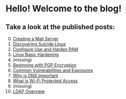 # Hello! Welcome to the blog!
## Take a look at the published posts:
0. [Creating a Mail Server](https://marcin-wski.github.io/SeniorDesignBlog/Creating-Mail-Server)
1. [Discovering Suicide Linux](https://marcin-wski.github.io/SeniorDesignBlog/Discovering-Suicide-Linux)
2. [Configure Use and Harden PAM](https://marcin-wski.github.io/SeniorDesignBlog/Configure-Use-and-Harden-PAM)
3. [Linux Basic Hardening](https://marcin-wski.github.io/SeniorDesignBlog/Linux-Basic-Hardening)
4. (missing)
5. [Beginning with PGP Encryption](https://marcin-wski.github.io/SeniorDesignBlog/Beginning-with-PGP-Encryption)
6. [Common Vulnerabilities and Exposures](https://marcin-wski.github.io/SeniorDesignBlog/Common-Vulnerabilities-and-Exposures)
7. [Why is DNS Important](https://marcin-wski.github.io/SeniorDesignBlog/Why-is-DNS-Important)
8. [What Is Wi-Fi Protected Access](https://marcin-wski.github.io/SeniorDesignBlog/What-Is-Wi-Fi-Protected-Access)
9. (missing)
10. [LDAP Overview](https://marcin-wski.github.io/LDAP-Overview)
